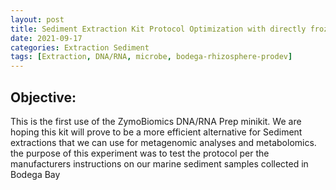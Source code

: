 ```yaml
---
layout: post
title: Sediment Extraction Kit Protocol Optimization with directly frozen samples.
date: 2021-09-17
categories: Extraction Sediment
tags: [Extraction, DNA/RNA, microbe, bodega-rhizosphere-prodev]
---
```

## **Objective:** 
This is the first use of the ZymoBiomics DNA/RNA Prep minikit. We are hoping this kit will prove to be a more efficient alternative for Sediment extractions that we can use for metagenomic analyses and metabolomics. the purpose of this experiment was to test the protocol per the manufacturers instructions on our marine sediment samples collected in Bodega Bay